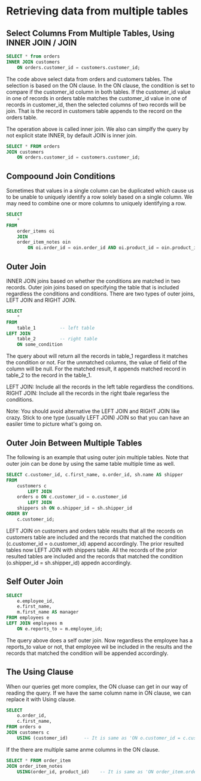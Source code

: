 # Retrieving data from multiple tables


## Select Columns From Multiple Tables, Using INNER JOIN / JOIN
```sql
SELECT * from orders
INNER JOIN customers
    ON orders.customer_id = customers.customer_id;
```
The code above select data from orders and customers tables. The selection is based on the ON clause. In the ON clause, the condition is set to compare if the customer_id column in both tables. If the customer_id value in one of records in orders table matches the customer_id value in one of records in customer_id, then the selected columns of two records will be join. That is the record in customers table appends to the record on the orders table.

The operation above is called inner join. We also can simplfy the query by not explicit state INNER, by default JOIN is inner join.
```sql
SELECT * FROM orders
JOIN customers
    ON orders.customer_id = customers.customer_id;
```

## Compoound Join Conditions
Sometimes that values in a single column can be duplicated which cause us to be unable to uniquely identify a row solely based on a single column. We may need to combine one or more columns to uniquely identifying a row.
```sql
SELECT 
    *
FROM 
    order_items oi
    JOIN 
    order_item_notes oin 
        ON oi.order_id = oin.order_id AND oi.product_id = oin.product_id;
```

## Outer Join
INNER JOIN joins based on whether the conditions are matched in two records. 
Outer join joins based on specifying the table that is included regardless the conditions and conditions.
There are two types of outer joins, LEFT JOIN and RIGHT JOIN. 
```sql
SELECT
    *
FROM
    table_1         -- left table
LEFT JOIN 
    table_2         -- right table
    ON some_condition
```
The query about will return all the records in table_1 regardless it matches the condition or not. For the unmatched columns, the value of field of the column will be null. For the matched result, it appends matched record in table_2 to the record in the table_1.

LEFT JOIN: Include all the records in the left table regardless the conditions.
RIGHT JOIN: Include all the records in the right tbale regarless the conditions.

Note: You should avoid alternative the LEFT JOIN and RIGHT JOIN like crazy. Stick to one type (usually LEFT JOIN) JOIN so that you can have an easiler time to picture what's going on. 

## Outer Join Between Multiple Tables
The following is an example that using outer join multiple tables. Note that outer join can be done by using the same table multiple time as well.
```sql
SELECT c.customer_id, c.first_name, o.order_id, sh.name AS shipper
FROM
    customers c
        LEFT JOIN
    orders o ON c.customer_id = o.customer_id
        LEFT JOIN
    shippers sh ON o.shipper_id = sh.shipper_id
ORDER BY
    c.customer_id;
```
LEFT JOIN on customers and orders table results that all the records on customers table are included and the records that matched the condition (c.customer_id = o.customer_id) append accordingly.
The prior resulted tables now LEFT JOIN with shippers table. All the records of the prior resulted tables are included and the records that matched the condition (o.shipper_id = sh.shipper_id) appedn accordingly.

## Self Outer Join
```sql
SELECT
    e.employee_id,
    e.first_name,
    m.first_name AS manager
FROM employees e
LEFT JOIN employees m
    ON e.reports_to = m.employee_id;
```
The query above does a self outer join. Now regardless the employee has a reports_to value or not, that employee wil be included in the results and the records that matched the condition will be appended accordingly.

## The Using Clause 
When our queries get more complex, the ON cluase can get in our way of reading the query. If we have the same column name in ON clause, we can replace it with Using clause.
```sql
SELECT 
    o.order_id,
    c.first_name,
FROM orders o
JOIN customers c
    USING (customer_id)      -- It is same as 'ON o.customer_id = c.customer_id'
```

If the there are multiple same anme columns in the ON clause.
```sql
SELECT * FROM order_item
JOIN order_item_notes 
    USING(order_id, product_id)    -- It is same as 'ON order_item.order_id = order_item_notes.order_id'
```